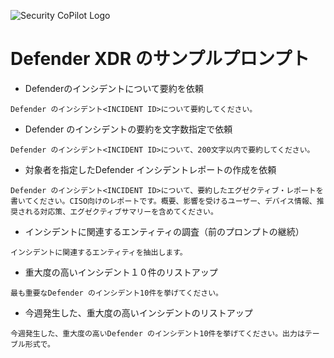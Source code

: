 
![Security CoPilot Logo](https://github.com/ninjyanaka/Copilot-For-Security/blob/main/Promptbook%20samples/ic_fluent_copilot_64_64%402x.png)  
# Defender XDR のサンプルプロンプト

- Defenderのインシデントについて要約を依頼
 ```
Defender のインシデント<INCIDENT ID>について要約してください。
 ```
- Defender のインシデントの要約を文字数指定で依頼
 ```
Defender のインシデント<INCIDENT ID>について、200文字以内で要約してください。
 ```
- 対象者を指定したDefender インシデントレポートの作成を依頼
 ```
Defender のインシデント<INCIDENT ID>について、要約したエグゼクティブ・レポートを書いてください。CISO向けのレポートです。概要、影響を受けるユーザー、デバイス情報、推奨される対応策、エグゼクティブサマリーを含めてください。
 ```
- インシデントに関連するエンティティの調査（前のプロンプトの継続）
 ```
インシデントに関連するエンティティを抽出します。
 ```
- 重大度の高いインシデント１０件のリストアップ
 ```
最も重要なDefender のインシデント10件を挙げてください。
 ```
- 今週発生した、重大度の高いインシデントのリストアップ
 ```
今週発生した、重大度の高いDefender のインシデント10件を挙げてください。出力はテーブル形式で。
 ```
